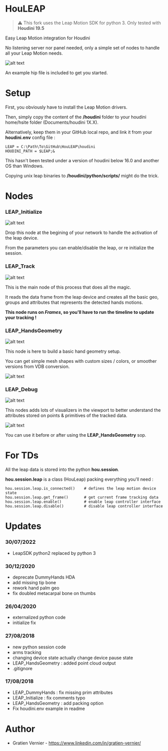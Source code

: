# HouLEAP

> :warning: This fork uses the Leap Motion SDK for python 3. Only tested with **Houdini 19.5**

Easy Leap Motion integration for Houdini

No listening server nor panel needed, only a simple set of nodes to handle all your Leap Motion needs.

![alt text](https://user-images.githubusercontent.com/6809654/44048510-d25513dc-9f31-11e8-83bb-347051798b1f.PNG)

An example hip file is included to get you started.

# Setup

First, you obviously have to install the Leap Motion drivers.

Then, simply copy the content of the **/houdini** folder to your houdini home/hsite folder (Documents/houdini 1X.X).

Alternatively, keep them in your GitHub local repo, and link it from your **houdini.env** config file :
```
LEAP = C:\Path\To\GitHub\HouLEAP\houdini
HOUDINI_PATH = $LEAP;&
```
This hasn't been tested under a version of houdini below 16.0 and another OS than Windows. 

Copying unix leap binaries to **/houdini/python/scripts/** might do the trick.

# Nodes

### LEAP_Initialize
![alt text](https://user-images.githubusercontent.com/6809654/44050321-ec5f41c6-9f36-11e8-9c17-dc630f99b9ec.PNG)

Drop this node at the begining of your network to handle the activation of the leap device.

From the parameters you can enable/disable the leap, or re initialize the session.

### LEAP_Track
![alt text](https://user-images.githubusercontent.com/6809654/44050908-a6c7b632-9f38-11e8-97b1-ba14dd4b814c.PNG)

This is the main node of this process that does all the magic.

It reads the data frame from the leap device and creates all the basic geo, groups and attributes that represents the detected hands motions.

**This node runs on _Frames_, so you'll have to run the timeline to update your tracking !**

### LEAP_HandsGeometry
![alt text](https://user-images.githubusercontent.com/6809654/44050966-d5e0eee8-9f38-11e8-9d23-276ca88973de.PNG)

This node is here to build a basic hand geometry setup.

You can get simple mesh shapes with custom sizes / colors, or smoother versions from VDB conversion.

![alt text](https://i.imgur.com/tc7XIHj.png)

### LEAP_Debug
![alt text](https://user-images.githubusercontent.com/6809654/44050970-d84760d6-9f38-11e8-8323-3edfc30b8516.PNG)

This nodes adds lots of visualizers in the viewport to better understand the attributes stored on points & primitives of the tracked data.

![alt text](https://user-images.githubusercontent.com/6809654/44051758-02fb063c-9f3b-11e8-8d25-41c2146b6e31.PNG)

You can use it before or after using the **LEAP_HandsGeometry** sop.

# For TDs

All the leap data is stored into the python **hou.session**.

**hou.session.leap** is a class (HouLeap) packing everything you'll need :
```
hou.session.leap.is_connected()    # defines the leap motion device state
hou.session.leap.get_frame()       # get current frame tracking data
hou.session.leap.enable()          # enable leap controller interface
hou.session.leap.disable()         # disable leap controller interface
```

# Updates

### 30/07/2022
-  LeapSDK python2 replaced by python 3

### 30/12/2020
- deprecate DummyHands HDA
- add missing tip bone
- rework hand palm geo
- fix doubled metacarpal bone on thumbs

### 26/04/2020
- externalized python code
- initialize fix

### 27/08/2018
- new python session code
- arms tracking
- changing device state actually change device pause state
- LEAP_HandsGeometry : added point cloud output
- .gitignore

### 17/08/2018
- LEAP_DummyHands : fix missing prim attributes
- LEAP_Initialize : fix comments typo
- LEAP_HandsGeometry : add packing option
- Fix houdini.env example in readme

# Author

- Gratien Vernier - https://www.linkedin.com/in/gratien-vernier/
